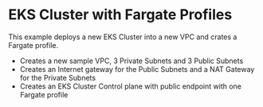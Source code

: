# EKS Cluster with Fargate Profiles

This example deploys a new EKS Cluster into a new VPC and crates a Fargate profile.

 - Creates a new sample VPC, 3 Private Subnets and 3 Public Subnets
 - Creates an Internet gateway for the Public Subnets and a NAT Gateway for the Private Subnets
 - Creates an EKS Cluster Control plane with public endpoint with one Fargate profile
